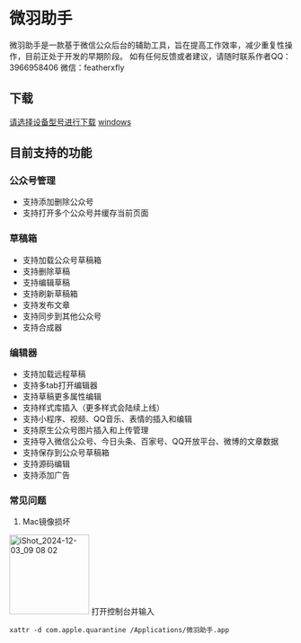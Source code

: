 # 微羽助手

微羽助手是一款基于微信公众后台的辅助工具，旨在提高工作效率，减少重复性操作，目前正处于开发的早期阶段。
如有任何反馈或者建议，请随时联系作者QQ：3966958406 微信：featherxfly

## 下载
[请选择设备型号进行下载](https://github.com/we-feather/we-feather-copilot-release/releases)
[windows](https://ghp.ci/?q=https%3A%2F%2Fgithub.com%2Fwe-feather%2Fwe-feather-copilot-release%2Freleases%2Fdownload%2Fv0.0.3%2Fwe-feather-copilot-win-x64-0.0.3.exe)

## 目前支持的功能
### 公众号管理
- 支持添加删除公众号
- 支持打开多个公众号并缓存当前页面

### 草稿箱
- 支持加载公众号草稿箱
- 支持删除草稿
- 支持编辑草稿
- 支持刷新草稿箱
- 支持发布文章
- 支持同步到其他公众号
- 支持合成器

### 编辑器
- 支持加载远程草稿
- 支持多tab打开编辑器
- 支持草稿更多属性编辑
- 支持样式库插入（更多样式会陆续上线）
- 支持小程序、视频、QQ音乐、表情的插入和编辑
- 支持原生公众号图片插入和上传管理
- 支持导入微信公众号、今日头条、百家号、QQ开放平台、微博的文章数据
- 支持保存到公众号草稿箱
- 支持源码编辑
- 支持添加广告

### 常见问题
1. Mac镜像损坏
<img width="142" alt="iShot_2024-12-03_09 08 02" src="https://github.com/user-attachments/assets/cf3cef51-2cf5-45ce-9964-e30802b357bf">
打开控制台并输入

```
xattr -d com.apple.quarantine /Applications/微羽助手.app
```
